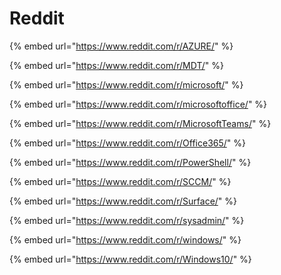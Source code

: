 # Reddit

{% embed url="https://www.reddit.com/r/AZURE/" %}

{% embed url="https://www.reddit.com/r/MDT/" %}

{% embed url="https://www.reddit.com/r/microsoft/" %}

{% embed url="https://www.reddit.com/r/microsoftoffice/" %}

{% embed url="https://www.reddit.com/r/MicrosoftTeams/" %}

{% embed url="https://www.reddit.com/r/Office365/" %}

{% embed url="https://www.reddit.com/r/PowerShell/" %}

{% embed url="https://www.reddit.com/r/SCCM/" %}

{% embed url="https://www.reddit.com/r/Surface/" %}

{% embed url="https://www.reddit.com/r/sysadmin/" %}

{% embed url="https://www.reddit.com/r/windows/" %}

{% embed url="https://www.reddit.com/r/Windows10/" %}

